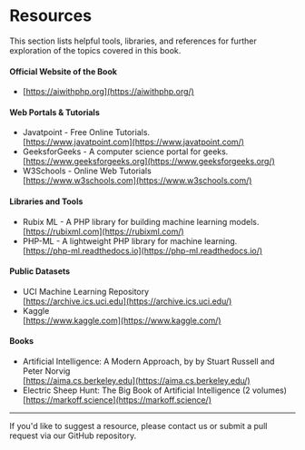 # Resources

This section lists helpful tools, libraries, and references for further exploration of the topics covered in this book.

#### Official Website of the Book

* [https://aiwithphp.org](https://aiwithphp.org/)

#### Web Portals & Tutorials

* Javatpoint - Free Online Tutorials.\
  [https://www.javatpoint.com](https://www.javatpoint.com/)
* GeeksforGeeks - A computer science portal for geeks.\
  [https://www.geeksforgeeks.org](https://www.geeksforgeeks.org/)
* W3Schools - Online Web Tutorials\
  [https://www.w3schools.com](https://www.w3schools.com/)

#### Libraries and Tools

* Rubix ML - A PHP library for building machine learning models.\
  [https://rubixml.com](https://rubixml.com/)
* PHP-ML - A lightweight PHP library for machine learning.\
  [https://php-ml.readthedocs.io](https://php-ml.readthedocs.io/)

#### Public Datasets

* UCI Machine Learning Repository\
  [https://archive.ics.uci.edu](https://archive.ics.uci.edu/)
* Kaggle\
  [https://www.kaggle.com](https://www.kaggle.com/)

#### Books

* Artificial Intelligence: A Modern Approach, by by Stuart Russell and Peter Norvig\
  [https://aima.cs.berkeley.edu](https://aima.cs.berkeley.edu/)
* Electric Sheep Hunt: The Big Book of Artificial Intelligence (2 volumes)\
  [https://markoff.science](https://markoff.science/)

***

If you'd like to suggest a resource, please contact us or submit a pull request via our GitHub repository.
